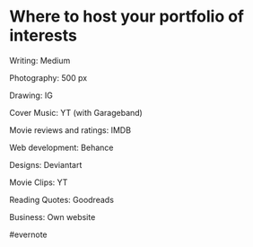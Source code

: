 # Where to host your portfolio of interests

Writing: Medium

Photography: 500 px

Drawing: IG

Cover Music: YT (with Garageband)

Movie reviews and ratings: IMDB

Web development: Behance

Designs: Deviantart

Movie Clips: YT

Reading Quotes: Goodreads

Business: Own website

\#evernote

